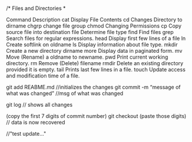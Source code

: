 #####

/* Files and Directories *
 
Command	Description
cat     Display File Contents
cd      Changes Directory to dirname
chgrp	change file group
chmod	Changing Permissions
cp      Copy source file into destination
file	Determine file type
find	Find files
grep	Search files for regular expressions.
head	Display first few lines of a file
ln      Create softlink on oldname
ls      Display information about file type.
mkdir	Create a new directory dirname
more	Display data in paginated form.
mv      Move (Rename) a oldname to newname.
pwd     Print current working directory.
rm      Remove (Delete) filename
rmdir	Delete an existing directory provided it is empty.
tail	Prints last few lines in a file.
touch	Update access and modification time of a file.


git add REABME.md   	//initializes the changes
git commit -m “message of what was changed”   //msg of what was changed

git log 	 // shows all changes

(copy the first 7 digits of commit number)
git checkout (paste those digits)     // data is now recovered

//"test update..."
